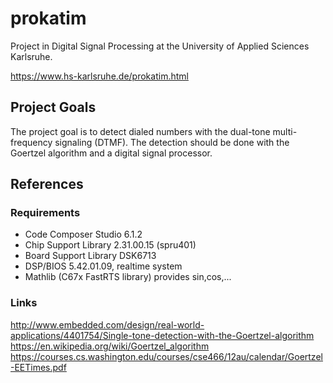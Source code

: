 # prokatim

Project in Digital Signal Processing at the University of Applied Sciences Karlsruhe.

https://www.hs-karlsruhe.de/prokatim.html

## Project Goals

The project goal is to detect dialed numbers with the dual-tone multi-frequency signaling (DTMF). The detection should be done with the Goertzel algorithm and a digital signal processor.

## References

### Requirements

  * Code Composer Studio 6.1.2
  * Chip Support Library 2.31.00.15 (spru401)
  * Board Support Library DSK6713
  * DSP/BIOS 5.42.01.09, realtime system
  * Mathlib (C67x FastRTS library) provides sin,cos,...

### Links
http://www.embedded.com/design/real-world-applications/4401754/Single-tone-detection-with-the-Goertzel-algorithm
https://en.wikipedia.org/wiki/Goertzel_algorithm
https://courses.cs.washington.edu/courses/cse466/12au/calendar/Goertzel-EETimes.pdf
